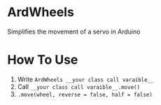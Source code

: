 # ArdWheels
Simplifies the movement of a servo in Arduino

# How To Use
1. Write `ArdWheels __your class call varaible__`
2. Call `__your class call varaible__.move()`
3. `.move(wheel, reverse = false, half = false)`
